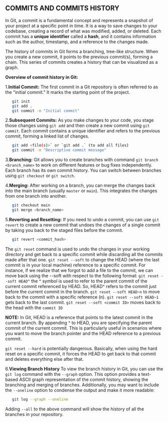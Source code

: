 ## COMMITS AND COMMITS HISTORY

In Git, a commit is a fundamental concept and represents a snapshot of your project at a specific point in time. It is a way to save changes to your codebase, creating a record of what was modified, added, or deleted. Each commit has a **unique identifier** called a **hash**, and it contains information such as the author, timestamp, and a reference to the changes made.

The history of commits in Git forms a branching, tree-like structure. When you create a new commit, it points to the previous commit(s), forming a chain. This series of commits creates a history that can be visualized as a graph.

**Overview of commit history in Git:**

1.**Initial Commit:**
The first commit in a Git repository is often referred to as the "initial commit." It marks the starting point of the project.

```bash
   git init
   git add .
   git commit -m "Initial commit"
```

2.**Subsequent Commits:**
As you make changes to your code, you stage those changes using `git add` and then create a new commit using `git commit`. Each commit contains a unique identifier and refers to the previous commit, forming a linked list of changes.

```bash
   git add <file(s)>` or `git add .` (to add all files)
   git commit -m "Descriptive commit message"
```

3.**Branching:**
Git allows you to create branches with command `git branch <branch_name>` to work on different features or bug fixes independently. Each branch has its own commit history. You can switch between branches using `git checkout` or `git switch`.

4.**Merging:**
After working on a branch, you can merge the changes back into the main branch (usually `master` or `main`). This integrates the changes from one branch into another.

```bash
   git checkout main
   git merge <branch_name>
```

5.**Reverting and Resetting:**
If you need to undo a commit, you can use `git revert` to create a new commit that undoes the changes of a single commit by taking you back to the staged files before the commit.

```bash
   git revert <commit_hash>
```

The `git reset` command is used to undo the changes in your working directory and get back to a specific commit while discarding all the commits made after that one.
`git reset --soft` to change the HEAD (where the last commit is in your local machine) reference to a specific commit. For instance, if we realize that we forgot to add a file to the commit, we can move back using the --soft with respect to the following format:
`git reset --soft HEAD^` the ^ symbol is used to refer to the parent commit of the current commit referenced by HEAD. So, HEAD^ refers to the commit just before the current commit in the branch.
`git reset --soft HEAD~n` to move back to the commit with a specific reference (n).
`git reset --soft HEAD~1` gets back to the last commit.
`git reset --soft <commit ID>` moves back to the head with the `commit ID`

**NOTE:** In Git, HEAD is a reference that points to the latest commit in the current branch. By appending ^ to HEAD, you are specifying the parent commit of the current commit. This is particularly useful in scenarios where you want to move the branch pointer and the HEAD reference to a previous commit.

`git reset --hard` is potentially dangerous. Basically, when using the hard reset on a specific commit, it forces the HEAD to get back to that commit and deletes everything else after that.

6.**Viewing Branch History**
To view the branch history in Git, you can use the `git log` command with the `--graph` option. This option provides a text-based ASCII graph representation of the commit history, showing the branching and merging of branches. Additionally, you may want to include the `--oneline` option to condense the output and make it more readable:

```bash
   git log --graph --oneline
```

Adding `--all` to the above command will show the history of all the branches in your repository.
